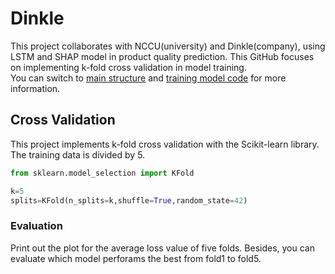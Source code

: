 # Dinkle
This project collaborates with NCCU(university) and Dinkle(company), using LSTM and SHAP model in product quality prediction.
This GitHub focuses on implementing k-fold cross validation in model training.  
You can switch to [main structure](https://github.com/YiChingLLin/Dinkle) and [training model code](https://github.com/chi110356042/Dinkle) for more information.

## Cross Validation
This project implements k-fold cross validation with the Scikit-learn library.  
The training data is divided by 5.
```python
from sklearn.model_selection import KFold

k=5
splits=KFold(n_splits=k,shuffle=True,random_state=42)
```
### Evaluation
Print out the plot for the average loss value of five folds. Besides, you can evaluate which model perforams the best from fold1 to fold5. 
